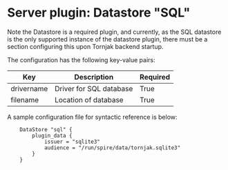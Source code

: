 # Server plugin: Datastore "SQL"

Note the Datastore is a required plugin, and currently, as the SQL datastore is the only supported instance of the datastore plugin, there must be a section configuring this upon Tornjak backend startup. 

The configuration has the following key-value pairs:

| Key         | Description                  | Required            | 
| ----------- | ---------------------------- | ------------------- |
| drivername  | Driver for SQL database      | True                |
| filename    | Location of database         | True                |

A sample configuration file for syntactic reference is below:

```hcl
    DataStore "sql" {
        plugin_data {
            issuer = "sqlite3"
            audience = "/run/spire/data/tornjak.sqlite3"
        }
    }
```

